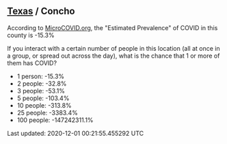 
## [Texas](/united-states/texas) / Concho

According to [MicroCOVID.org](http://microcovid.org),
the "Estimated Prevalence" of COVID in this county is -15.3%

If you interact with a certain number of people in this location
(all at once in a group, or spread out across the day), what is the chance that
1 or more of them has COVID?

- 1 person: -15.3%
- 2 people: -32.8%
- 3 people: -53.1%
- 5 people: -103.4%
- 10 people: -313.8%
- 25 people: -3383.4%
- 100 people: -147242311.1%

Last updated: 2020-12-01 00:21:55.455292 UTC
